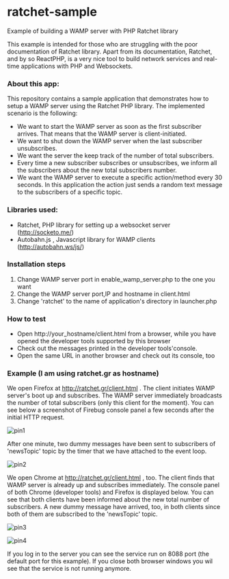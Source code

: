 # ratchet-sample
Example of building a WAMP server with PHP Ratchet library

This example is intended for those who are struggling with the poor documentation of Ratchet library. Apart from its documentation, Ratchet, and by so ReactPHP, is a very nice tool to build network services and real-time applications with PHP and Websockets.

### About this app:

This repository contains a sample application that demonstrates how to setup a WAMP server using the Ratchet PHP library. The implemented scenario is the following:

* We want to start the WAMP server as soon as the first subscriber arrives. That means that the WAMP server is client-initiated. 
* We want to shut down the WAMP server when the last subscriber unsubscribes.
* We want the server the keep track of the number of total subscribers.
* Every time a new subscriber subscribes or unsubscribes, we inform all the subscribers about the new total subscribers number.
* We want the WAMP server to execute a specific action/method every 30 seconds. In this application the action just sends a random text message to the subscribers of a specific topic.

### Libraries used:

* Ratchet, PHP library for setting up a websocket server (http://socketo.me/) 
* Autobahn.js , Javascript library for WAMP clients (http://autobahn.ws/js/)

### Installation steps
	
1) Change WAMP server port in enable_wamp_server.php to the one you want
2) 	Change the WAMP server port,IP and hostname in client.html
3)	Change 'ratchet' to the name of application's directory in launcher.php 

### How to test
	
* Open http://your_hostname/client.html from a browser, while you have opened the developer tools supported by this browser 
* Check out the messages printed in the developer tools'console.
* Open the same URL in another browser and check out its console, too

### Example (I am using ratchet.gr as hostname)

We open Firefox at http://ratchet.gr/client.html . The client initiates WAMP server's boot up and subscribes. The WAMP server immediately broadcasts the number of total subscribers (only this client for the moment). You can see below a screenshot of Firebug console panel a few seconds after the initial HTTP request. 

![pin1](https://cloud.githubusercontent.com/assets/5471589/20449665/6d4879ec-adf3-11e6-9b17-abb82e1ec753.png)

After one minute, two dummy messages have been sent to subscribers of 'newsTopic' topic by the timer that we have attached to the event loop.

![pin2](https://cloud.githubusercontent.com/assets/5471589/20449669/75e106be-adf3-11e6-972c-d612b0898d1a.png)

We open Chrome at http://ratchet.gr/client.html , too. The client finds that WAMP server is already up and subscribes immediately. The console panel of both Chrome (developer tools) and Firefox is displayed below. You can see that both clients have been informed about the new total number of subscribers. A new dummy message have arrived, too, in both clients since both of them are subscribed to the 'newsTopic' topic. 

![pin3](https://cloud.githubusercontent.com/assets/5471589/20449681/8449c128-adf3-11e6-9df8-ce554f22c342.png)

![pin4](https://cloud.githubusercontent.com/assets/5471589/20449686/8dd6dc9e-adf3-11e6-8d0e-eaacefd3ed00.png)

If you log in to the server you can see the service run on 8088 port (the default port for this example). If you close both browser windows you wil see that the service is not running anymore.
